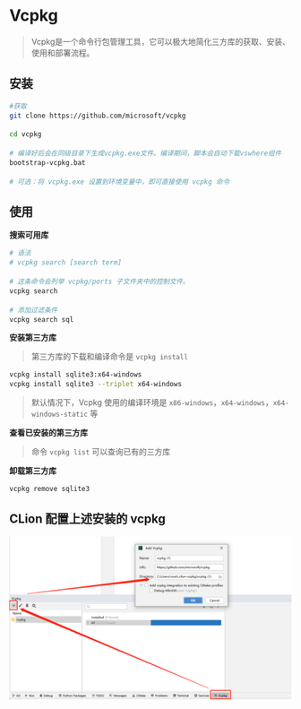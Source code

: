 # Vcpkg

> Vcpkg是一个命令行包管理工具，它可以极大地简化三方库的获取、安装、使用和部署流程。

## 安装

```sh
#获取
git clone https://github.com/microsoft/vcpkg

cd vcpkg

# 编译好后会在同级目录下生成vcpkg.exe文件。编译期间，脚本会自动下载vswhere组件
bootstrap-vcpkg.bat

# 可选：将 vcpkg.exe 设置到环境变量中，即可直接使用 vcpkg 命令
```

## 使用

**搜索可用库**

```sh
# 语法
# vcpkg search [search term]

# 这条命令会列举 vcpkg/ports 子文件夹中的控制文件。
vcpkg search

# 添加过滤条件
vcpkg search sql
```

**安装第三方库**

> 第三方库的下载和编译命令是 `vcpkg install`

```sh
vcpkg install sqlite3:x64-windows
vcpkg install sqlite3 --triplet x64-windows
```

> 默认情况下，Vcpkg 使用的编译环境是 `x86-windows`，`x64-windows`，`x64-windows-static` 等

**查看已安装的第三方库**

> 命令 `vcpkg list` 可以查询已有的三方库

**卸载第三方库**

```sh
vcpkg remove sqlite3
```

## CLion 配置上述安装的 vcpkg

![](images/Vcpkg20230731174558.png)